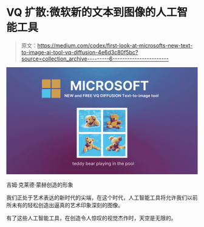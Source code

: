 # VQ 扩散:微软新的文本到图像的人工智能工具

> 原文：<https://medium.com/codex/first-look-at-microsofts-new-text-to-image-ai-tool-vq-diffusion-4e6d3c80f5bc?source=collection_archive---------6----------------------->

![](img/91affe36f6d4f6d192d81e1db0f73778.png)

吉姆·克莱德·蒙赫创造的形象

我们正处于艺术表达的新时代的尖端，在这个时代，人工智能工具将允许我们以前所未有的轻松创造出逼真的艺术印象深刻的图像。

有了这些人工智能工具，在创造令人惊叹的视觉杰作时，天空是无限的。